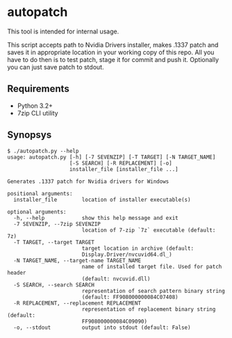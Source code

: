 autopatch
=========

This tool is intended for internal usage.

This script accepts path to Nvidia Drivers installer, makes .1337 patch and saves it in appropriate location in your working copy of this repo. All you have to do then is to test patch, stage it for commit and push it. Optionally you can just save patch to stdout.

## Requirements

* Python 3.2+
* 7zip CLI utility

## Synopsys

```
$ ./autopatch.py --help
usage: autopatch.py [-h] [-7 SEVENZIP] [-T TARGET] [-N TARGET_NAME]
                    [-S SEARCH] [-R REPLACEMENT] [-o]
                    installer_file [installer_file ...]

Generates .1337 patch for Nvidia drivers for Windows

positional arguments:
  installer_file        location of installer executable(s)

optional arguments:
  -h, --help            show this help message and exit
  -7 SEVENZIP, --7zip SEVENZIP
                        location of 7-zip `7z` executable (default: 7z)
  -T TARGET, --target TARGET
                        target location in archive (default:
                        Display.Driver/nvcuvid64.dl_)
  -N TARGET_NAME, --target-name TARGET_NAME
                        name of installed target file. Used for patch header
                        (default: nvcuvid.dll)
  -S SEARCH, --search SEARCH
                        representation of search pattern binary string
                        (default: FF908000000084C07408)
  -R REPLACEMENT, --replacement REPLACEMENT
                        representation of replacement binary string (default:
                        FF908000000084C09090)
  -o, --stdout          output into stdout (default: False)
```
